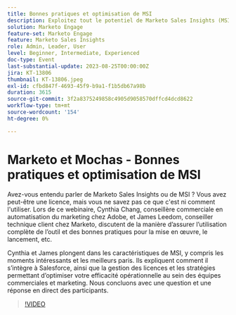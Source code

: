 ```yaml
---
title: Bonnes pratiques et optimisation de MSI
description: Exploitez tout le potentiel de Marketo Sales Insights (MSI) avec Cynthia Chang et James Leedom, qui explorent les fonctionnalités clés, l’intégration de Salesforce, la gestion des licences et les stratégies pour accroître l’efficacité des ventes et du marketing.
solution: Marketo Engage
feature-set: Marketo Engage
feature: Marketo Sales Insights
role: Admin, Leader, User
level: Beginner, Intermediate, Experienced
doc-type: Event
last-substantial-update: 2023-08-25T00:00:00Z
jira: KT-13806
thumbnail: KT-13806.jpeg
exl-id: cfbd847f-4693-45f9-b9a1-f1b5db67a98b
duration: 3615
source-git-commit: 3f2a8375249858c4905d9058570dffcd4dcd8622
workflow-type: tm+mt
source-wordcount: '154'
ht-degree: 0%

---
```


# Marketo et Mochas - Bonnes pratiques et optimisation de MSI

Avez-vous entendu parler de Marketo Sales Insights ou de MSI ? Vous avez peut-être une licence, mais vous ne savez pas ce que c&#39;est ni comment l&#39;utiliser. Lors de ce webinaire, Cynthia Chang, conseillère commerciale en automatisation du marketing chez Adobe, et James Leedom, conseiller technique client chez Marketo, discutent de la manière d’assurer l’utilisation complète de l’outil et des bonnes pratiques pour la mise en œuvre, le lancement, etc.

Cynthia et James plongent dans les caractéristiques de MSI, y compris les moments intéressants et les meilleurs paris. Ils expliquent comment il s’intègre à Salesforce, ainsi que la gestion des licences et les stratégies permettant d’optimiser votre efficacité opérationnelle au sein des équipes commerciales et marketing. Nous concluons avec une question et une réponse en direct des participants.

>[!VIDEO](https://video.tv.adobe.com/v/3422797?learn=on)
